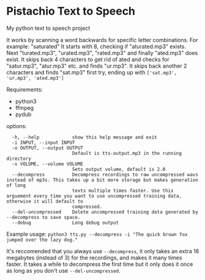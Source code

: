 # Pistachio Text to Speech
My python text to speech project

It works by scanning a word backwards for specific letter combinations.
For example: "saturated"
It starts with 8, checking if "aturated.mp3" exists. Next "turated.mp3", "urated.mp3", "rated.mp3" and finally "ated.mp3" does exist. It skips back 4 characters to get rid of ated and checks for "satur.mp3", "atur.mp3" etc. and finds "ur.mp3". It skips back another 2 characters and finds "sat.mp3" first try, ending up with `['sat.mp3', 'ur.mp3', 'ated.mp3']`

Requirements:
 - python3
 - ffmpeg
 - pydub

options:
```
  -h, --help            show this help message and exit
  -i INPUT, --input INPUT
  -o OUTPUT, --output OUTPUT
                        Default is tts-output.mp3 in the running directory
  -v VOLUME, --volume VOLUME
                        Sets output volume, default is 2.0
  --decompress          Decompress recordings to raw uncompressed wavs instead of mp3s. This takes up a bit more storage but makes generation of long
                        texts multiple times faster. Use this arguement every time you want to use uncompressed training data, otherwise it will default to
                        compressed.
  --del-uncompressed    Delete uncompressed training data generated by --decompress to save space.
  --debug               Long debug output
```

Example usage:
`python3 tts.py --decompress -i "The quick brown fox jumped over the lazy dog." `

It's reccomended that you always use `--decompress`, it only takes an extra 16 megabytes (instead of 3) for the recordings, and makes it many times faster. It takes a while to decompress the first time but it only does it once as long as you don't use `--del-uncompressed`.
